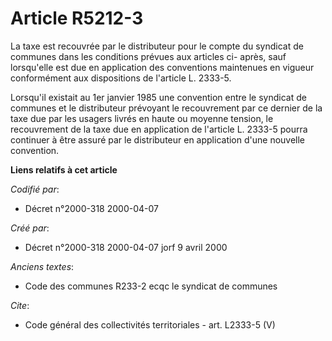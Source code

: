 # Article R5212-3

La taxe est recouvrée par le distributeur pour le compte du syndicat de communes dans les conditions prévues aux articles ci-
après, sauf lorsqu'elle est due en application des conventions maintenues en vigueur conformément aux dispositions de
l'article L. 2333-5.

Lorsqu'il existait au 1er janvier 1985 une convention entre le syndicat de communes et le distributeur prévoyant le
recouvrement par ce dernier de la taxe due par les usagers livrés en haute ou moyenne tension, le recouvrement de la taxe due
en application de l'article L. 2333-5 pourra continuer à être assuré par le distributeur en application d'une nouvelle
convention.

**Liens relatifs à cet article**

_Codifié par_:

  - Décret n°2000-318 2000-04-07

_Créé par_:

  - Décret n°2000-318 2000-04-07 jorf 9 avril 2000

_Anciens textes_:

  - Code des communes R233-2 ecqc le syndicat de communes

_Cite_:

  - Code général des collectivités territoriales - art. L2333-5 (V)
